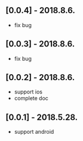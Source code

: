 ## [0.0.4] - 2018.8.6.

* fix bug

## [0.0.3] - 2018.8.6.

* fix bug

## [0.0.2] - 2018.8.6.

* support ios
* complete doc

## [0.0.1] - 2018.5.28.

* support android
